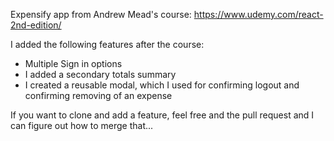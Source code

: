 Expensify app from Andrew Mead's course: https://www.udemy.com/react-2nd-edition/

I added the following features after the course:

 - Multiple Sign in options
 - I added a secondary totals summary
 - I created a reusable modal, which I used for confirming logout and confirming removing of an expense

 If you want to clone and add a feature, feel free and the pull request and I can figure out how to merge that...

